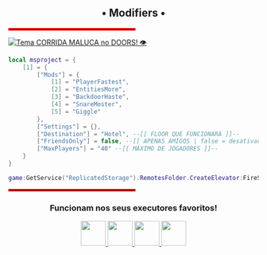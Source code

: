 <h2 align="center"> • Modifiers • </h2>
<hr style="border: 2px solid red; width: 50%;">

[![Tema CORRIDA MALUCA no DOORS! 👁️](https://img.youtube.com/vi/tGmZlo4ulQI/maxresdefault.jpg)](https://youtu.be/tGmZlo4ulQI)
```lua
local msproject = {
    [1] = {
        ["Mods"] = {
            [1] = "PlayerFastest",
            [2] = "EntitiesMore",
            [3] = "BackdoorHaste",
            [4] = "SnareMoster",
            [5] = "Giggle"
        },
        ["Settings"] = {},
        ["Destination"] = "Hotel", --[[ FLOOR QUE FUNCIONARÁ ]]--
        ["FriendsOnly"] = false, --[[ APENAS AMIGOS | false = desativado | true = ativado ]]--
        ["MaxPlayers"] = "40" --[[ MÁXIMO DE JOGADORES ]]--
    }
}

game:GetService("ReplicatedStorage").RemotesFolder.CreateElevator:FireServer(unpack(msproject))
```
<hr style="border: 2px solid red; width: 50%;">

<h3 align="center">Funcionam nos seus executores favoritos!</h3>
<p align="center">
  <a href="https://deltaexploits.gg/">
    <img src="https://deltaexploits.gg/favicon.ico" width="50">
  </a>
  <a href="https://krnl.cat/">
    <img src="https://krnl.cat/favicon.ico" width="50">
  </a>
  <a href="https://fluxus-team.net/download/">
    <img src="https://fluxus-team.net/wp-content/uploads/2024/03/Fluxus-icon.webp" width="50">
  </a>
  <a href="https://codex.lol/">
    <img src="https://codex.lol/favicon.ico" width="50">
  </a>
</p>
